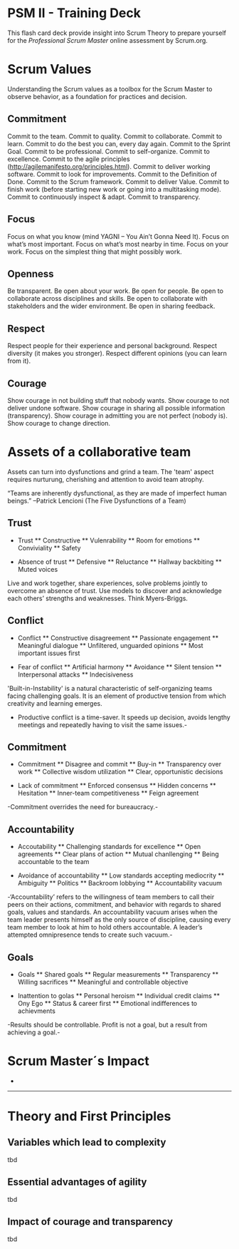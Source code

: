 PSM II - Training Deck
======================

This flash card deck provide insight into Scrum Theory to prepare yourself for the _Professional Scrum Master_ online assessment by Scrum.org.

# Scrum Values
Understanding the Scrum values as a toolbox for the Scrum Master to observe behavior, as a foundation for
practices and decision.

## Commitment
Commit to the team. Commit to quality. Commit to collaborate. Commit to learn. Commit to do the best you can,
every day again. Commit to the Sprint Goal. Commit to be professional. Commit to self-organize. Commit to
excellence. Commit to the agile principles (http://agilemanifesto.org/principles.html). Commit to deliver working
software. Commit to look for improvements. Commit to the Definition of Done. Commit to the Scrum
framework. Commit to deliver Value. Commit to finish work (before starting new work or going into a multitasking
mode). Commit to continuously inspect & adapt. Commit to transparency.

## Focus
Focus on what you know (mind YAGNI – You Ain’t Gonna Need It). Focus on what’s most important. Focus on
what’s most nearby in time. Focus on your work. Focus on the simplest thing that might possibly work.

## Openness
Be transparent. Be open about your work. Be open for people. Be open to collaborate across disciplines and
skills. Be open to collaborate with stakeholders and the wider environment. Be open in sharing feedback.

## Respect
Respect people for their experience and personal background. Respect diversity (it makes you stronger). Respect
different opinions (you can learn from it).

## Courage
Show courage in not building stuff that nobody wants. Show courage to not deliver undone software. Show
courage in sharing all possible information (transparency). Show courage in admitting you are not perfect
(nobody is). Show courage to change direction.

# Assets of a collaborative team
Assets can turn into dysfunctions and grind a team.
The 'team' aspect requires nurturung, cherishing and attention to avoid team atrophy.

“Teams are inherently dysfunctional, as they are made of imperfect human beings.” 
–Patrick Lencioni (The Five Dysfunctions of a Team)

## Trust
* Trust
** Constructive
** Vulenrability
** Room for emotions
** Conviviality
** Safety

* Absence of trust
** Defensive
** Reluctance
** Hallway backbiting
** Muted voices

Live and work together, share experiences, solve problems jointly to overcome an absence of trust. Use models to discover and acknowledge each others’ strengths and weaknesses. Think Myers-Briggs.

## Conflict
* Conflict
** Constructive disagreement
** Passionate engagement
** Meaningful dialogue
** Unfiltered, unguarded opinions
** Most important issues first

* Fear of conflict
** Artificial harmony
** Avoidance
** Silent tension
** Interpersonal attacks
** Indecisiveness

'Built-in-Instability' is a natural characteristic of self-organizing teams facing challenging goals. It is an element of productive tension from which creativity and learning emerges.

- Productive conflict is a time-saver. It speeds up decision, avoids lengthy meetings and repeatedly having to visit the same issues.-

## Commitment
* Commitment
** Disagree and commit
** Buy-in
** Transparency over work
** Collective wisdom utilization
** Clear, opportunistic decisions

* Lack of commitment
** Enforced consensus
** Hidden concerns
** Hesitation
** Inner-team competitiveness
** Feign agreement

-Commitment overrides the need for bureaucracy.-

## Accountability
* Accoutability
** Challenging standards for excellence
** Open agreements
** Clear plans of action
** Mutual chanllenging
** Being accountable to the team

* Avoidance of accountability
** Low standards accepting mediocrity
** Ambiguity
** Politics
** Backroom lobbying
** Accountability vacuum

-‘Accountability’ refers to the willingness of team members to call their peers on their actions, commitment, and behavior with regards to shared goals, values and standards. An accountability vacuum arises when the team leader presents himself as the only source of discipline, causing every team member to look at him to hold others accountable. A leader’s attempted omnipresence tends to create such vacuum.-

## Goals
* Goals
** Shared goals
** Regular measurements
** Transparency
** Willing sacrifices
** Meaningful and controllable objective

* Inattention to golas
** Personal heroism
** Individual credit claims
** Ony Ego
** Status & career first
** Emotional indifferences to achievments

-Results should be controllable. Profit is not a goal, but a result from achieving a goal.-

# Scrum Master´s Impact
*



----


# Theory and First Principles

## Variables which lead to complexity
tbd

## Essential advantages of agility
tbd

## Impact of courage and transparency
tbd
